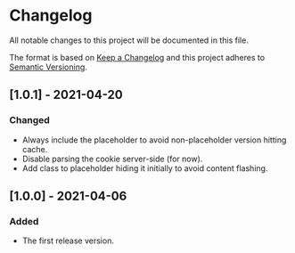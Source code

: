 # Changelog
All notable changes to this project will be documented in this file.

The format is based on [Keep a Changelog](http://keepachangelog.com/en/1.0.0/)
and this project adheres to [Semantic Versioning](http://semver.org/spec/v2.0.0.html).


## [1.0.1] - 2021-04-20

### Changed
- Always include the placeholder to avoid non-placeholder version hitting cache.
- Disable parsing the cookie server-side (for now).
- Add class to placeholder hiding it initially to avoid content flashing.

## [1.0.0] - 2021-04-06

### Added
- The first release version.
